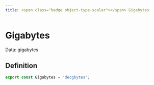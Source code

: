 ```yaml
---
title: <span class="badge object-type-scalar"></span> Gigabytes
---
```

# <span class="badge object-type-scalar"></span> Gigabytes

Data: gigabytes

## Definition

```typescript
export const Gigabytes = "decgbytes";

```

